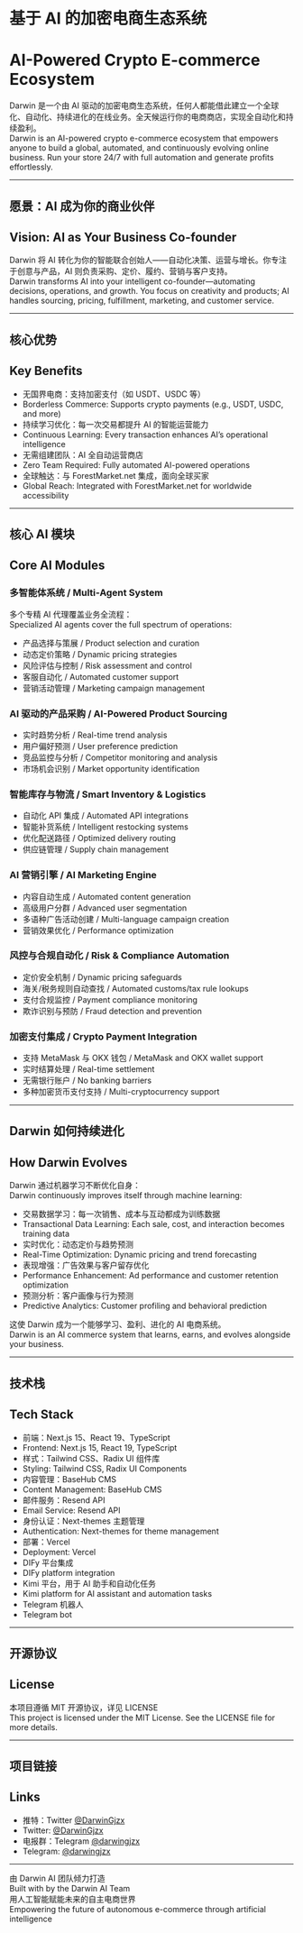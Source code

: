 # 基于 AI 的加密电商生态系统  
# AI-Powered Crypto E-commerce Ecosystem

Darwin 是一个由 AI 驱动的加密电商生态系统，任何人都能借此建立一个全球化、自动化、持续进化的在线业务。全天候运行你的电商商店，实现全自动化和持续盈利。  
Darwin is an AI-powered crypto e-commerce ecosystem that empowers anyone to build a global, automated, and continuously evolving online business. Run your store 24/7 with full automation and generate profits effortlessly.

---

## 愿景：AI 成为你的商业伙伴  
## Vision: AI as Your Business Co-founder

Darwin 将 AI 转化为你的智能联合创始人——自动化决策、运营与增长。你专注于创意与产品，AI 则负责采购、定价、履约、营销与客户支持。  
Darwin transforms AI into your intelligent co-founder—automating decisions, operations, and growth. You focus on creativity and products; AI handles sourcing, pricing, fulfillment, marketing, and customer service.

---

## 核心优势  
## Key Benefits

- 无国界电商：支持加密支付（如 USDT、USDC 等）  
- Borderless Commerce: Supports crypto payments (e.g., USDT, USDC, and more)  
- 持续学习优化：每一次交易都提升 AI 的智能运营能力  
- Continuous Learning: Every transaction enhances AI’s operational intelligence  
- 无需组建团队：AI 全自动运营商店  
- Zero Team Required: Fully automated AI-powered operations  
- 全球触达：与 ForestMarket.net 集成，面向全球买家  
- Global Reach: Integrated with ForestMarket.net for worldwide accessibility

---

## 核心 AI 模块  
## Core AI Modules

### 多智能体系统 / Multi-Agent System  
多个专精 AI 代理覆盖业务全流程：  
Specialized AI agents cover the full spectrum of operations:  
- 产品选择与策展 / Product selection and curation  
- 动态定价策略 / Dynamic pricing strategies  
- 风险评估与控制 / Risk assessment and control  
- 客服自动化 / Automated customer support  
- 营销活动管理 / Marketing campaign management  

### AI 驱动的产品采购 / AI-Powered Product Sourcing  
- 实时趋势分析 / Real-time trend analysis  
- 用户偏好预测 / User preference prediction  
- 竞品监控与分析 / Competitor monitoring and analysis  
- 市场机会识别 / Market opportunity identification  

### 智能库存与物流 / Smart Inventory & Logistics  
- 自动化 API 集成 / Automated API integrations  
- 智能补货系统 / Intelligent restocking systems  
- 优化配送路径 / Optimized delivery routing  
- 供应链管理 / Supply chain management  

### AI 营销引擎 / AI Marketing Engine  
- 内容自动生成 / Automated content generation  
- 高级用户分群 / Advanced user segmentation  
- 多语种广告活动创建 / Multi-language campaign creation  
- 营销效果优化 / Performance optimization  

### 风控与合规自动化 / Risk & Compliance Automation  
- 定价安全机制 / Dynamic pricing safeguards  
- 海关/税务规则自动查找 / Automated customs/tax rule lookups  
- 支付合规监控 / Payment compliance monitoring  
- 欺诈识别与预防 / Fraud detection and prevention  

### 加密支付集成 / Crypto Payment Integration  
- 支持 MetaMask 与 OKX 钱包 / MetaMask and OKX wallet support  
- 实时结算处理 / Real-time settlement  
- 无需银行账户 / No banking barriers  
- 多种加密货币支付支持 / Multi-cryptocurrency support  

---

## Darwin 如何持续进化  
## How Darwin Evolves

Darwin 通过机器学习不断优化自身：  
Darwin continuously improves itself through machine learning:  
- 交易数据学习：每一次销售、成本与互动都成为训练数据  
- Transactional Data Learning: Each sale, cost, and interaction becomes training data  
- 实时优化：动态定价与趋势预测  
- Real-Time Optimization: Dynamic pricing and trend forecasting  
- 表现增强：广告效果与客户留存优化  
- Performance Enhancement: Ad performance and customer retention optimization  
- 预测分析：客户画像与行为预测  
- Predictive Analytics: Customer profiling and behavioral prediction  

这使 Darwin 成为一个能够学习、盈利、进化的 AI 电商系统。  
Darwin is an AI commerce system that learns, earns, and evolves alongside your business.

---

## 技术栈  
## Tech Stack

- 前端：Next.js 15、React 19、TypeScript  
- Frontend: Next.js 15, React 19, TypeScript  
- 样式：Tailwind CSS、Radix UI 组件库  
- Styling: Tailwind CSS, Radix UI Components  
- 内容管理：BaseHub CMS  
- Content Management: BaseHub CMS  
- 邮件服务：Resend API  
- Email Service: Resend API  
- 身份认证：Next-themes 主题管理  
- Authentication: Next-themes for theme management  
- 部署：Vercel  
- Deployment: Vercel  
- DIFy 平台集成  
- DIFy platform integration  
- Kimi 平台，用于 AI 助手和自动化任务  
- Kimi platform for AI assistant and automation tasks  
- Telegram 机器人  
- Telegram bot  

---

## 开源协议  
## License

本项目遵循 MIT 开源协议，详见 LICENSE  
This project is licensed under the MIT License. See the LICENSE file for more details.

---

## 项目链接  
## Links

- 推特：Twitter [@DarwinGjzx](https://x.com/DarwinGjzx)  
- Twitter: [@DarwinGjzx](https://x.com/DarwinGjzx)  
- 电报群：Telegram [@darwingjzx](https://t.me/darwingjzx)  
- Telegram: [@darwingjzx](https://t.me/darwingjzx)  

---

由 Darwin AI 团队倾力打造  
Built with by the Darwin AI Team  
用人工智能赋能未来的自主电商世界  
Empowering the future of autonomous e-commerce through artificial intelligence
